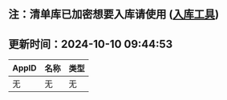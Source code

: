 ## 注：清单库已加密想要入库请使用 ([入库工具](https://github.com/BlankTMing/ManifestAutoUpdate/releases))

## 更新时间：2024-10-10 09:44:53
| AppID | 名称 | 类型  |
| :-------------------- | :----------------------------- | :----------- |
| 无 | 无 | 无 |
